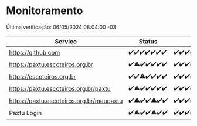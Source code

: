 # Monitoramento

Última verificação: 06/05/2024 08:04:00 -03

|Serviço|Status|Últimas 24h|
|---|---|---|
|https://github.com|<span title="2024-04-29: OK=24">✔️</span><span title="2024-04-30: OK=24">✔️</span><span title="2024-05-01: OK=24">✔️</span><span title="2024-05-02: OK=24">✔️</span><span title="2024-05-03: OK=24">✔️</span><span title="2024-05-04: OK=24">✔️</span><span title="2024-05-05: OK=11">✔️</span>|<span title="05/05/2024 08:05:00 -03 : 200">✔️</span><span title="05/05/2024 09:10:00 -03 : 200">✔️</span><span title="05/05/2024 10:04:00 -03 : 200">✔️</span><span title="05/05/2024 11:03:00 -03 : 200">✔️</span><span title="05/05/2024 12:04:00 -03 : 200">✔️</span><span title="05/05/2024 13:07:00 -03 : 200">✔️</span><span title="05/05/2024 14:03:00 -03 : 200">✔️</span><span title="05/05/2024 15:07:00 -03 : 200">✔️</span><span title="05/05/2024 16:05:00 -03 : 200">✔️</span><span title="05/05/2024 17:06:00 -03 : 200">✔️</span><span title="05/05/2024 18:04:00 -03 : 200">✔️</span><span title="05/05/2024 19:04:00 -03 : 200">✔️</span><span title="05/05/2024 20:06:00 -03 : 200">✔️</span><span title="05/05/2024 21:31:00 -03 : 200">✔️</span><span title="05/05/2024 22:44:00 -03 : 200">✔️</span><span title="05/05/2024 23:21:00 -03 : 200">✔️</span><span title="06/05/2024 00:07:00 -03 : 200">✔️</span><span title="06/05/2024 01:08:00 -03 : 200">✔️</span><span title="06/05/2024 02:07:00 -03 : 200">✔️</span><span title="06/05/2024 03:09:00 -03 : 200">✔️</span><span title="06/05/2024 04:06:00 -03 : 200">✔️</span><span title="06/05/2024 05:09:00 -03 : 200">✔️</span><span title="06/05/2024 06:08:00 -03 : 200">✔️</span><span title="06/05/2024 07:07:00 -03 : 200">✔️</span><span title="06/05/2024 08:04:00 -03 : 200">✔️</span>|
|https://paxtu.escoteiros.org.br|<span title="2024-04-29: OK=24">✔️</span><span title="2024-04-30: OK=23, Falhas=1">⚠️</span><span title="2024-05-01: OK=24">✔️</span><span title="2024-05-02: OK=24">✔️</span><span title="2024-05-03: OK=24">✔️</span><span title="2024-05-04: OK=24">✔️</span><span title="2024-05-05: OK=11">✔️</span>|<span title="05/05/2024 08:05:00 -03 : 200">✔️</span><span title="05/05/2024 09:10:00 -03 : 200">✔️</span><span title="05/05/2024 10:04:00 -03 : 200">✔️</span><span title="05/05/2024 11:04:00 -03 : 200">✔️</span><span title="05/05/2024 12:04:00 -03 : 200">✔️</span><span title="05/05/2024 13:07:00 -03 : 200">✔️</span><span title="05/05/2024 14:03:00 -03 : 200">✔️</span><span title="05/05/2024 15:07:00 -03 : 200">✔️</span><span title="05/05/2024 16:05:00 -03 : 200">✔️</span><span title="05/05/2024 17:06:00 -03 : 200">✔️</span><span title="05/05/2024 18:04:00 -03 : 200">✔️</span><span title="05/05/2024 19:04:00 -03 : 200">✔️</span><span title="05/05/2024 20:06:00 -03 : 200">✔️</span><span title="05/05/2024 21:31:00 -03 : 200">✔️</span><span title="05/05/2024 22:44:00 -03 : 200">✔️</span><span title="05/05/2024 23:21:00 -03 : 200">✔️</span><span title="06/05/2024 00:07:00 -03 : 200">✔️</span><span title="06/05/2024 01:08:00 -03 : 200">✔️</span><span title="06/05/2024 02:07:00 -03 : 200">✔️</span><span title="06/05/2024 03:09:00 -03 : 200">✔️</span><span title="06/05/2024 04:06:00 -03 : 200">✔️</span><span title="06/05/2024 05:09:00 -03 : 200">✔️</span><span title="06/05/2024 06:08:00 -03 : 200">✔️</span><span title="06/05/2024 07:07:00 -03 : 200">✔️</span><span title="06/05/2024 08:04:00 -03 : 200">✔️</span>|
|https://escoteiros.org.br|<span title="2024-04-29: OK=24">✔️</span><span title="2024-04-30: OK=24">✔️</span><span title="2024-05-01: OK=23, Falhas=1">⚠️</span><span title="2024-05-02: OK=24">✔️</span><span title="2024-05-03: OK=24">✔️</span><span title="2024-05-04: OK=24">✔️</span><span title="2024-05-05: OK=11">✔️</span>|<span title="05/05/2024 08:05:00 -03 : 200">✔️</span><span title="05/05/2024 09:10:00 -03 : 200">✔️</span><span title="05/05/2024 10:04:00 -03 : 200">✔️</span><span title="05/05/2024 11:04:00 -03 : 200">✔️</span><span title="05/05/2024 12:04:00 -03 : 200">✔️</span><span title="05/05/2024 13:07:00 -03 : 200">✔️</span><span title="05/05/2024 14:03:00 -03 : 200">✔️</span><span title="05/05/2024 15:07:00 -03 : 200">✔️</span><span title="05/05/2024 16:05:00 -03 : 200">✔️</span><span title="05/05/2024 17:06:00 -03 : 200">✔️</span><span title="05/05/2024 18:04:00 -03 : 200">✔️</span><span title="05/05/2024 19:04:00 -03 : 200">✔️</span><span title="05/05/2024 20:06:00 -03 : 200">✔️</span><span title="05/05/2024 21:31:00 -03 : 200">✔️</span><span title="05/05/2024 22:44:00 -03 : 200">✔️</span><span title="05/05/2024 23:21:00 -03 : 200">✔️</span><span title="06/05/2024 00:07:00 -03 : 200">✔️</span><span title="06/05/2024 01:08:00 -03 : 200">✔️</span><span title="06/05/2024 02:07:00 -03 : 200">✔️</span><span title="06/05/2024 03:09:00 -03 : 200">✔️</span><span title="06/05/2024 04:06:00 -03 : 200">✔️</span><span title="06/05/2024 05:09:00 -03 : 200">✔️</span><span title="06/05/2024 06:08:00 -03 : 200">✔️</span><span title="06/05/2024 07:07:00 -03 : 200">✔️</span><span title="06/05/2024 08:04:00 -03 : 200">✔️</span>|
|https://paxtu.escoteiros.org.br/paxtu|<span title="2024-04-29: OK=24">✔️</span><span title="2024-04-30: OK=23, Falhas=1">⚠️</span><span title="2024-05-01: OK=24">✔️</span><span title="2024-05-02: OK=24">✔️</span><span title="2024-05-03: OK=24">✔️</span><span title="2024-05-04: OK=24">✔️</span><span title="2024-05-05: OK=11">✔️</span>|<span title="05/05/2024 08:05:00 -03 : 200">✔️</span><span title="05/05/2024 09:10:00 -03 : 200">✔️</span><span title="05/05/2024 10:04:00 -03 : 200">✔️</span><span title="05/05/2024 11:04:00 -03 : 200">✔️</span><span title="05/05/2024 12:04:00 -03 : 200">✔️</span><span title="05/05/2024 13:07:00 -03 : 200">✔️</span><span title="05/05/2024 14:03:00 -03 : 200">✔️</span><span title="05/05/2024 15:07:00 -03 : 200">✔️</span><span title="05/05/2024 16:05:00 -03 : 200">✔️</span><span title="05/05/2024 17:06:00 -03 : 200">✔️</span><span title="05/05/2024 18:04:00 -03 : 200">✔️</span><span title="05/05/2024 19:04:00 -03 : 200">✔️</span><span title="05/05/2024 20:06:00 -03 : 200">✔️</span><span title="05/05/2024 21:31:00 -03 : 200">✔️</span><span title="05/05/2024 22:44:00 -03 : 200">✔️</span><span title="05/05/2024 23:21:00 -03 : 200">✔️</span><span title="06/05/2024 00:07:00 -03 : 200">✔️</span><span title="06/05/2024 01:08:00 -03 : 200">✔️</span><span title="06/05/2024 02:07:00 -03 : 200">✔️</span><span title="06/05/2024 03:09:00 -03 : 200">✔️</span><span title="06/05/2024 04:06:00 -03 : 200">✔️</span><span title="06/05/2024 05:09:00 -03 : 200">✔️</span><span title="06/05/2024 06:08:00 -03 : 200">✔️</span><span title="06/05/2024 07:07:00 -03 : 200">✔️</span><span title="06/05/2024 08:04:00 -03 : 200">✔️</span>|
|https://paxtu.escoteiros.org.br/meupaxtu|<span title="2024-04-29: OK=24">✔️</span><span title="2024-04-30: OK=23, Falhas=1">⚠️</span><span title="2024-05-01: OK=24">✔️</span><span title="2024-05-02: OK=24">✔️</span><span title="2024-05-03: OK=22, Falhas=2">⚠️</span><span title="2024-05-04: OK=24">✔️</span><span title="2024-05-05: OK=11">✔️</span>|<span title="05/05/2024 08:05:00 -03 : 200">✔️</span><span title="05/05/2024 09:10:00 -03 : 200">✔️</span><span title="05/05/2024 10:04:00 -03 : 200">✔️</span><span title="05/05/2024 11:04:00 -03 : 200">✔️</span><span title="05/05/2024 12:04:00 -03 : 200">✔️</span><span title="05/05/2024 13:07:00 -03 : 200">✔️</span><span title="05/05/2024 14:03:00 -03 : 200">✔️</span><span title="05/05/2024 15:07:00 -03 : 200">✔️</span><span title="05/05/2024 16:05:00 -03 : 200">✔️</span><span title="05/05/2024 17:06:00 -03 : 200">✔️</span><span title="05/05/2024 18:04:00 -03 : 200">✔️</span><span title="05/05/2024 19:04:00 -03 : 200">✔️</span><span title="05/05/2024 20:06:00 -03 : 200">✔️</span><span title="05/05/2024 21:31:00 -03 : 200">✔️</span><span title="05/05/2024 22:44:00 -03 : 200">✔️</span><span title="05/05/2024 23:21:00 -03 : 200">✔️</span><span title="06/05/2024 00:07:00 -03 : 200">✔️</span><span title="06/05/2024 01:08:00 -03 : 200">✔️</span><span title="06/05/2024 02:07:00 -03 : 200">✔️</span><span title="06/05/2024 03:09:00 -03 : 200">✔️</span><span title="06/05/2024 04:06:00 -03 : 200">✔️</span><span title="06/05/2024 05:09:00 -03 : 200">✔️</span><span title="06/05/2024 06:08:00 -03 : 200">✔️</span><span title="06/05/2024 07:07:00 -03 : 200">✔️</span><span title="06/05/2024 08:04:00 -03 : 200">✔️</span>|
|Paxtu Login|<span title="2024-04-29: OK=24">✔️</span><span title="2024-04-30: OK=23, Falhas=1">⚠️</span><span title="2024-05-01: OK=24">✔️</span><span title="2024-05-02: OK=24">✔️</span><span title="2024-05-03: OK=22, Falhas=2">⚠️</span><span title="2024-05-04: OK=24">✔️</span><span title="2024-05-05: OK=11">✔️</span>|<span title="05/05/2024 08:05:00 -03 : 200">✔️</span><span title="05/05/2024 09:10:00 -03 : 200">✔️</span><span title="05/05/2024 10:04:00 -03 : 200">✔️</span><span title="05/05/2024 11:04:00 -03 : 200">✔️</span><span title="05/05/2024 12:04:00 -03 : 200">✔️</span><span title="05/05/2024 13:07:00 -03 : 200">✔️</span><span title="05/05/2024 14:03:00 -03 : 200">✔️</span><span title="05/05/2024 15:07:00 -03 : 200">✔️</span><span title="05/05/2024 16:05:00 -03 : 200">✔️</span><span title="05/05/2024 17:06:00 -03 : 200">✔️</span><span title="05/05/2024 18:04:00 -03 : 200">✔️</span><span title="05/05/2024 19:04:00 -03 : 200">✔️</span><span title="05/05/2024 20:06:00 -03 : 200">✔️</span><span title="05/05/2024 21:31:00 -03 : 200">✔️</span><span title="05/05/2024 22:44:00 -03 : 200">✔️</span><span title="05/05/2024 23:21:00 -03 : 200">✔️</span><span title="06/05/2024 00:07:00 -03 : 200">✔️</span><span title="06/05/2024 01:08:00 -03 : 200">✔️</span><span title="06/05/2024 02:07:00 -03 : 200">✔️</span><span title="06/05/2024 03:09:00 -03 : 200">✔️</span><span title="06/05/2024 04:07:00 -03 : 200">✔️</span><span title="06/05/2024 05:09:00 -03 : 200">✔️</span><span title="06/05/2024 06:08:00 -03 : 200">✔️</span><span title="06/05/2024 07:07:00 -03 : 200">✔️</span><span title="06/05/2024 08:04:00 -03 : 200">✔️</span>|
